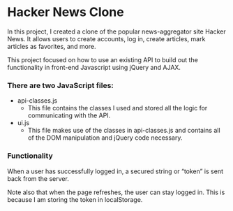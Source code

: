 # Hacker News Clone

In this project, I created a clone of the popular news-aggregator site Hacker News. It allows users to create accounts, log in, create articles, mark articles as favorites, and more.

This project focused on how to use an existing API to build out the functionality in front-end Javascript using jQuery and AJAX.

### There are two JavaScript files:
- api-classes.js
  - This file contains the classes I used and stored all the logic for communicating with the API.
- ui.js
   - This file makes use of the classes in api-classes.js and contains all of the DOM manipulation and jQuery code necessary.

### Functionality 
When a user has successfully logged in, a secured string or “token” is sent back from the server. 

Note also that when the page refreshes, the user can stay logged in. This is because I am storing the token in localStorage.





